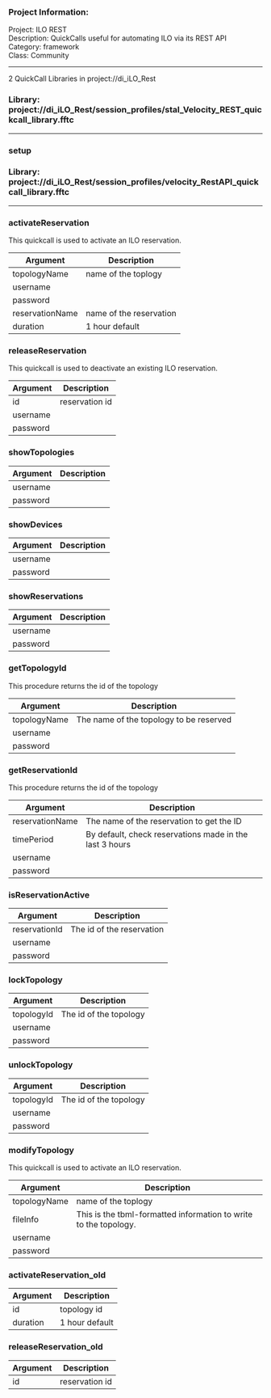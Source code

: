 ### Project Information:
Project: ILO REST  
Description: QuickCalls useful for automating ILO via its REST API  
Category: framework  
Class: Community  
  
___
2 QuickCall Libraries in project://di_iLO_Rest
### Library: project://di_iLO_Rest/session_profiles/stal_Velocity_REST_quickcall_library.fftc
___
### setup
### Library: project://di_iLO_Rest/session_profiles/velocity_RestAPI_quickcall_library.fftc
___
### activateReservation
This quickcall is used to activate an ILO reservation.

Argument | Description
------------ | -------------
topologyName | name of the toplogy
username | 
password | 
reservationName | name of the reservation
duration | 1 hour default
### releaseReservation
This quickcall is used to deactivate an existing ILO reservation.

Argument | Description
------------ | -------------
id | reservation id
username | 
password | 
### showTopologies

Argument | Description
------------ | -------------
username | 
password | 
### showDevices

Argument | Description
------------ | -------------
username | 
password | 
### showReservations

Argument | Description
------------ | -------------
username | 
password | 
### getTopologyId
This procedure returns the id of the topology 

Argument | Description
------------ | -------------
topologyName | The name of the topology to be reserved
username | 
password | 
### getReservationId
This procedure returns the id of the topology 

Argument | Description
------------ | -------------
reservationName | The name of the reservation to get the ID
timePeriod | By default, check reservations made in the last 3 hours
username | 
password | 
### isReservationActive

Argument | Description
------------ | -------------
reservationId | The id of the reservation
username | 
password | 
### lockTopology

Argument | Description
------------ | -------------
topologyId | The id of the topology
username | 
password | 
### unlockTopology

Argument | Description
------------ | -------------
topologyId | The id of the topology
username | 
password | 
### modifyTopology
This quickcall is used to activate an ILO reservation.

Argument | Description
------------ | -------------
topologyName | name of the toplogy
fileInfo | This is the tbml-formatted information to write to the topology.
username | 
password | 
### activateReservation_old

Argument | Description
------------ | -------------
id | topology id
duration | 1 hour default
### releaseReservation_old

Argument | Description
------------ | -------------
id | reservation id
